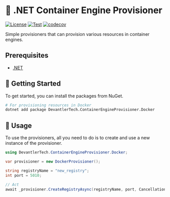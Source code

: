 # 🐳 .NET Container Engine Provisioner

[![License](https://img.shields.io/badge/License-Apache_2.0-blue.svg)](https://opensource.org/licenses/Apache-2.0)
[![Test](https://github.com/devantler-tech/dotnet-container-engine-provisioner/actions/workflows/test.yaml/badge.svg)](https://github.com/devantler-tech/dotnet-container-engine-provisioner/actions/workflows/test.yaml)
[![codecov](https://codecov.io/gh/devantler-tech/dotnet-container-engine-provisioner/graph/badge.svg?token=RhQPb4fE7z)](https://codecov.io/gh/devantler-tech/dotnet-container-engine-provisioner)

Simple provisioners that can provision various resources in container engines.

## Prerequisites

- [.NET](https://dotnet.microsoft.com/en-us/)

## 🚀 Getting Started

To get started, you can install the packages from NuGet.

```bash
# For provisioning resources in Docker
dotnet add package DevantlerTech.ContainerEngineProvisioner.Docker
```

## 📝 Usage

To use the provisioners, all you need to do is to create and use a new instance of the provisioner.

```csharp
using DevantlerTech.ContainerEngineProvisioner.Docker;

var provisioner = new DockerProvisioner();

string registryName = "new_registry";
int port = 5010;

// Act
await _provisioner.CreateRegistryAsync(registryName, port, CancellationToken.None);
```
